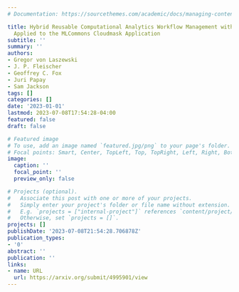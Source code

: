 ```yaml
---
# Documentation: https://sourcethemes.com/academic/docs/managing-content/

title: Hybrid Reusable Computational Analytics Workflow Management with Cloudmesh
  Applied to the MLCommons Cloudmask Application
subtitle: ''
summary: ''
authors:
- Gregor von Laszewski
- J. P. Fleischer
- Geoffrey C. Fox
- Juri Papay
- Sam Jackson
tags: []
categories: []
date: '2023-01-01'
lastmod: 2023-07-08T17:54:28-04:00
featured: false
draft: false

# Featured image
# To use, add an image named `featured.jpg/png` to your page's folder.
# Focal points: Smart, Center, TopLeft, Top, TopRight, Left, Right, BottomLeft, Bottom, BottomRight.
image:
  caption: ''
  focal_point: ''
  preview_only: false

# Projects (optional).
#   Associate this post with one or more of your projects.
#   Simply enter your project's folder or file name without extension.
#   E.g. `projects = ["internal-project"]` references `content/project/deep-learning/index.md`.
#   Otherwise, set `projects = []`.
projects: []
publishDate: '2023-07-08T21:54:28.706878Z'
publication_types:
- '0'
abstract: ''
publication: ''
links:
- name: URL
  url: https://arxiv.org/submit/4995901/view
---
```

